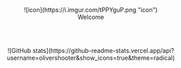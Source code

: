 <p align="center">
    ![icon](https://i.imgur.com/tPPYguP.png "icon") <br>
  Welcome
</p>
<br>
<br>

<p align="center">
  ![GitHub stats](https://github-readme-stats.vercel.app/api?username=olivershooter&show_icons=true&theme=radical)
</p>
